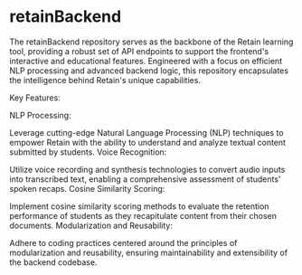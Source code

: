 # retainBackend

The retainBackend repository serves as the backbone of the Retain learning tool, providing a robust set of API endpoints to support the frontend's interactive and educational features. Engineered with a focus on efficient NLP processing and advanced backend logic, this repository encapsulates the intelligence behind Retain's unique capabilities.

Key Features:

NLP Processing:

Leverage cutting-edge Natural Language Processing (NLP) techniques to empower Retain with the ability to understand and analyze textual content submitted by students.
Voice Recognition:

Utilize voice recording and synthesis technologies to convert audio inputs into transcribed text, enabling a comprehensive assessment of students' spoken recaps.
Cosine Similarity Scoring:

Implement cosine similarity scoring methods to evaluate the retention performance of students as they recapitulate content from their chosen documents.
Modularization and Reusability:

Adhere to coding practices centered around the principles of modularization and reusability, ensuring maintainability and extensibility of the backend codebase.
